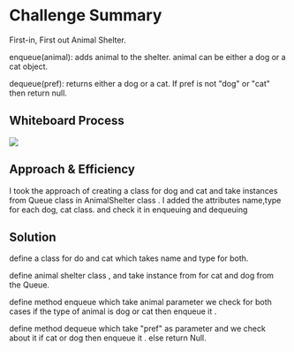 # Challenge Summary

<!-- Description of the challenge -->

First-in, First out Animal Shelter.

enqueue(animal): adds animal to the shelter. animal can be either a dog or a cat object.

dequeue(pref): returns either a dog or a cat. If pref is not "dog" or "cat" then return null.

## Whiteboard Process

<!-- Embedded whiteboard image -->

![](https://i.ibb.co/ng6dQ7j/code-challenges-8.jpg)

## Approach & Efficiency

<!-- What approach did you take? Why? What is the Big O space/time for this approach? -->

I took the approach of creating a class for dog and cat and take instances from Queue class in AnimalShelter class .
I added the attributes name,type for each dog, cat class. and check it in enqueuing and dequeuing

## Solution

<!-- Show how to run your code, and examples of it in action -->

define a class for do and cat which takes name and type for both.

define animal shelter class , and take instance from for cat and dog from the Queue.

define method enqueue which take animal parameter we check for both cases if the type of animal is dog or cat then enqueue it .

define method dequeue which take "pref" as parameter and we check about it if cat or dog then enqueue it .
else return Null.
